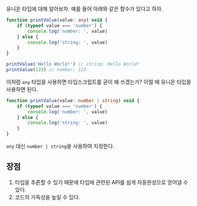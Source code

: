 유니온 타입에 대해 알아보자.
예를 들어 아래와 같은 함수가 있다고 하자.

```typescript
function printValue(value: any) void {
    if (typeof value === 'number') {
        console.log('number: ', value)
    } else {
        console.log('string: ', value)
    }
}

printValue('Hello World!') // string: Hello World!
printValue(123) // number: 123
```

이처럼 `any` 타입을 사용하면 타입스크립트를 굳이 왜 쓰겠는가?
이럴 때 유니온 타입을 사용하면 된다.

```typescript
function printValue(value: number | string) void {
    if (typeof value === 'number') {
        console.log('number: ', value)
    } else {
        console.log('string: ', value)
    }
}
```

`any` 대신 `number | string`을 사용하여 지정한다.

## 장점

1. 타입을 추론할 수 있기 때문에 타입에 관련된 API를 쉽게 자동완성으로 얻어낼 수 있다.
2. 코드의 가독성을 높일 수 있다.
